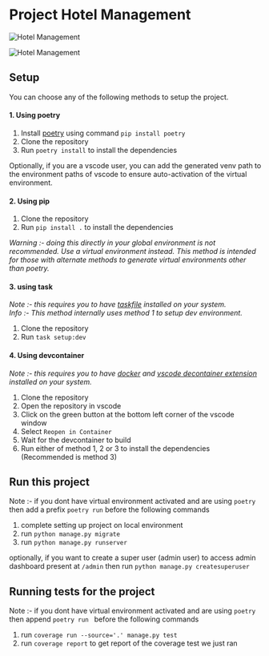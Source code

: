 # Project Hotel Management


![Hotel Management](https://github.com/neonklr/hotel-management/assets/55053464/9c152b08-1410-4ec5-878e-77eecbfefa42)

![Hotel Management](https://github.com/neonklr/hotel-management/assets/55053464/e5213777-8051-4ce1-9f71-10dd9282c1d5)


## Setup

You can choose any of the following methods to setup the project.

#### 1. Using poetry

1. Install [poetry](https://python-poetry.org/docs/#installation) using command `pip install poetry`
2. Clone the repository
3. Run `poetry install` to install the dependencies

Optionally, if you are a vscode user, you can add the generated venv path to the environment paths of vscode to ensure auto-activation of the virtual environment.

#### 2. Using pip

1. Clone the repository
2. Run `pip install .` to install the dependencies

_Warning :- doing this directly in your global environment is not recommended. Use a virtual environment instead. This method is intended for those with alternate methods to generate virtual environments other than poetry._

#### 3. using task

_Note :- this requires you to have [taskfile](https://taskfile.dev/) installed on your system._<br>
_Info :- This method internally uses method 1 to setup dev environment._

1. Clone the repository
2. Run `task setup:dev`

#### 4. Using devcontainer

_Note :- this requires you to have [docker](https://www.docker.com/) and [vscode decontainer extension](https://marketplace.visualstudio.com/items?itemName=ms-vscode-remote.remote-containers) installed on your system._

1. Clone the repository
2. Open the repository in vscode
3. Click on the green button at the bottom left corner of the vscode window
4. Select `Reopen in Container`
5. Wait for the devcontainer to build
6. Run either of method 1, 2 or 3 to install the dependencies (Recommended is method 3)



## Run this project

Note :- if you dont have virtual environment activated and are using `poetry` then add a prefix `poetry run` before the following commands

1. complete setting up project on local environment
2. run `python manage.py migrate`
3. run `python manage.py runserver`

optionally, if you want to create a super user (admin user) to access admin dashboard present at `/admin` then run `python manage.py createsuperuser`


## Running tests for the project

Note :- if you dont have virtual environment activated and are using `poetry` then append `poetry run ` before the following commands

1. run `coverage run --source='.' manage.py test`
2. run `coverage report` to get report of the coverage test we just ran
